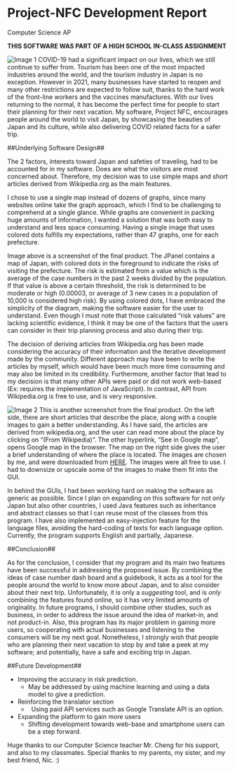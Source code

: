 
# Project-NFC Development Report

Computer Science AP

**THIS SOFTWARE WAS PART OF A HIGH SCHOOL IN-CLASS ASSIGNMENT**

![Image 1](Aspose.Words.a08724df-0b08-4f63-856a-3c9155230d12.001.png)
COVID-19 had a significant impact on our lives, which we still continue to suffer from. Tourism has been one of the most impacted industries around the world, and the tourism industry in Japan is no exception. However in 2021, many businesses have started to reopen and many other restrictions are expected to follow suit, thanks to the hard work of the front-line workers and the vaccines manufactures. With our lives returning to the normal, it has become the perfect time for people to start their planning for their next vacation. My software, Project NFC, encourages people around the world to visit Japan, by showcasing the beauties of Japan and its culture, while also delivering COVID related facts for a safer trip. 

##Underlying Software Design##

The 2 factors, interests toward Japan and safeties of traveling, had to be accounted for in my software. Does are what the visitors are most concerned about. Therefore, my decision was to use simple maps and short articles derived from Wikipedia.org as the main features. 

I chose to use a single map instead of dozens of graphs, since many websites online take the graph approach, which I find to be challenging to comprehend at a single glance. While graphs are convenient in packing huge amounts of information, I wanted a solution that was both easy to understand and less space consuming. Having a single image that uses colored dots fulfills my expectations, rather than 47 graphs, one for each prefecture. 

Image above is a screenshot of the final product. The JPanel contains a map of Japan, with colored dots in the foreground to indicate the risks of visiting the prefecture. The risk is estimated from a value which is the average of the case numbers in the past 2 weeks divided by the population. If that value is above a certain threshold, the risk is determined to be moderate or high (0.00003, or average of 3 new cases in a population of 10,000 is considered high risk). By using colored dots, I have embraced the simplicity of the diagram, making the software easier for the user to understand. Even though I must note that those calculated “risk values” are lacking scientific evidence, I think it may be one of the factors that the users can consider in their trip planning process and also during their trip. 

The decision of deriving articles from Wikipedia.org has been made considering the accuracy of their information and the iterative development made by the community. Different approach may have been to write the articles by myself, which would have been much more time consuming and may also be limited in its credibility. Furthermore, another factor that lead to my decision is that many other APIs were paid or did not work web-based (Ex: requires the implementation of JavaScript). In contrast, API from Wikipedia.org is free to use, and is very responsive. 



![Image 2](Aspose.Words.a08724df-0b08-4f63-856a-3c9155230d12.002.png)
This is another screenshot from the final product. On the left side, there are short articles that describe the place, along with a couple images to gain a better understanding. As I have said, the articles are derived from wikipedia.org, and the user can read more about the place by clicking on “(From Wikipedia)”. The other hyperlink, “See in Google map”, opens Google map in the browser. The map on the right side gives the user a brief understanding of where the place is located. The images are chosen by me, and were downloaded from [HERE](https://www.photo-ac.com/). The images were all free to use. I had to downsize or upscale some of the images to make them fit into the GUI.

In behind the GUIs, I had been working hard on making the software as generic as possible. Since I plan on expanding on this software for not only Japan but also other countries, I used Java features such as inheritance and abstract classes so that I can reuse most of the classes from this program. I have also implemented an easy-injection feature for the language files, avoiding the hard-coding of texts for each language option. Currently, the program supports English and partially, Japanese. 

##Conclusion##

As for the conclusion, I consider that my program and its main two features have been successful in addressing the proposed issue. By combining the ideas of case number dash board and a guidebook, it acts as a tool for the people around the world to know more about Japan, and to also consider about their next trip. Unfortunately, it is only a *suggesting* tool, and is *only* combining the features found online, so it has very limited amounts of originality. In future programs, I should combine other studies, such as business, in order to address the issue around the idea of market-in, and not product-in. Also, this program has its major problem in gaining more users, so cooperating with actual businesses and listening to the consumers will be my next goal. Nonetheless, I strongly wish that people who are planning their next vacation to stop by and take a peek at my software; and potentially, have a safe and exciting trip in Japan.

##Future Development##

- Improving the accuracy in risk prediction.
  - May be addressed by using machine learning and using a data model to give a prediction. 
- Reinforcing the translator section
  - ` `Using paid API services such as Google Translate API is an option.
- Expanding the platform to gain more users
  - Shifting development towards web-base and smartphone users can be a step forward. 

Huge thanks to our Computer Science teacher Mr. Cheng for his support, and also to my classmates.
Special thanks to my parents, my sister, and my best friend, Nic. :)



